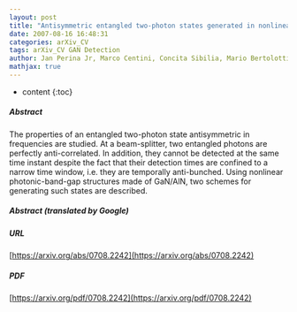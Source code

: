 ```yaml
---
layout: post
title: "Antisymmetric entangled two-photon states generated in nonlinear GaN/AlN photonic-band-gap structures"
date: 2007-08-16 16:48:31
categories: arXiv_CV
tags: arXiv_CV GAN Detection
author: Jan Perina Jr, Marco Centini, Concita Sibilia, Mario Bertolotti, Michael Scalora
mathjax: true
---
```


* content
{:toc}

##### Abstract
The properties of an entangled two-photon state antisymmetric in frequencies are studied. At a beam-splitter, two entangled photons are perfectly anti-correlated. In addition, they cannot be detected at the same time instant despite the fact that their detection times are confined to a narrow time window, i.e. they are temporally anti-bunched. Using nonlinear photonic-band-gap structures made of GaN/AlN, two schemes for generating such states are described.

##### Abstract (translated by Google)


##### URL
[https://arxiv.org/abs/0708.2242](https://arxiv.org/abs/0708.2242)

##### PDF
[https://arxiv.org/pdf/0708.2242](https://arxiv.org/pdf/0708.2242)

